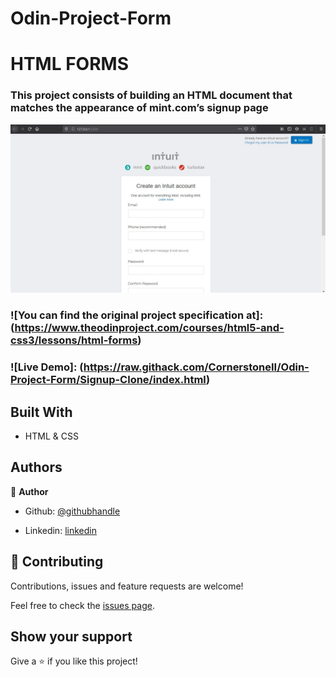 # Odin-Project-Form

# HTML FORMS

### This project consists of building an HTML document that matches the appearance of mint.com’s signup page

![screenshot](./images/clone-page.jpg)

### ![You can find the original project specification at]: (https://www.theodinproject.com/courses/html5-and-css3/lessons/html-forms)


### ![Live Demo]: (https://raw.githack.com/CornerstoneII/Odin-Project-Form/Signup-Clone/index.html)

## Built With

- HTML & CSS

## Authors

👤 **Author**

- Github: [@githubhandle](https://github.com/CornerstoneII)

- Linkedin: [linkedin](https://www.linkedin.com/in/oluwaseun-iyadi-773584b4/)

## 🤝 Contributing

Contributions, issues and feature requests are welcome!

Feel free to check the [issues page](issues/).

## Show your support

Give a ⭐️ if you like this project!
